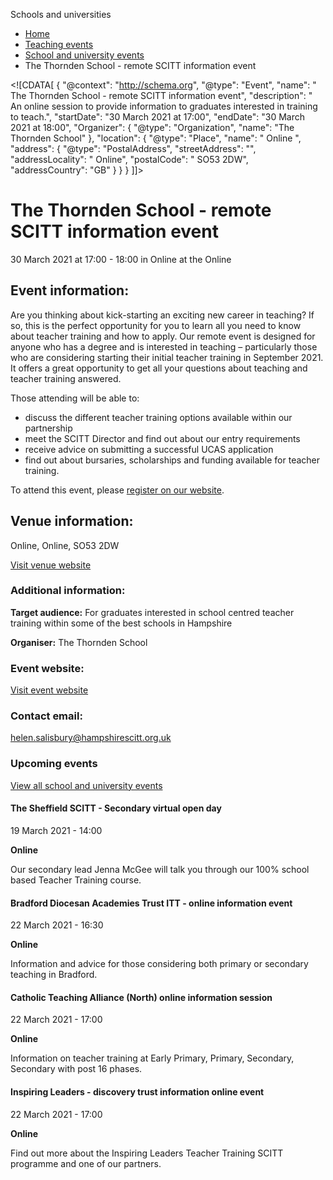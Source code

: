 Schools and universities

*   [Home](/)
*   [Teaching events](/teaching-events)
*   [School and university events](/teaching-events/training-provider-events)
*   The Thornden School - remote SCITT information event

<!\[CDATA\[ { "@context": "http://schema.org", "@type": "Event", "name": " The Thornden School - remote SCITT information event", "description": " An online session to provide information to graduates interested in training to teach.", "startDate": "30 March 2021 at 17:00", "endDate": "30 March 2021 at 18:00", "Organizer": { "@type": "Organization", "name": "The Thornden School" }, "location": { "@type": "Place", "name": " Online ", "address": { "@type": "PostalAddress", "streetAddress": "", "addressLocality": " Online", "postalCode": " SO53 2DW", "addressCountry": "GB" } } } \]\]>

The Thornden School - remote SCITT information event
====================================================

30 March 2021 at 17:00 - 18:00 in Online at the Online

Event information:
------------------

Are you thinking about kick-starting an exciting new career in teaching? If so, this is the perfect opportunity for you to learn all you need to know about teacher training and how to apply. Our remote event is designed for anyone who has a degree and is interested in teaching – particularly those who are considering starting their initial teacher training in September 2021. It offers a great opportunity to get all your questions about teaching and teacher training answered.

Those attending will be able to:

*   discuss the different teacher training options available within our partnership
*   meet the SCITT Director and find out about our entry requirements
*   receive advice on submitting a successful UCAS application
*   find out about bursaries, scholarships and funding available for teacher training.

To attend this event, please [register on our website](http://www.hampshirescitt.org.uk).

Venue information:
------------------

Online, Online, SO53 2DW

[Visit venue website](https://hampshirescitt.org.uk/ "Online")

### Additional information:

**Target audience:** For graduates interested in school centred teacher training within some of the best schools in Hampshire

**Organiser:** The Thornden School

### Event website:

[Visit event website](https://hampshirescitt.org.uk/)

### Contact email:

[helen.salisbury@hampshirescitt.org.uk](mailto:helen.salisbury@hampshirescitt.org.uk)

### Upcoming events

[View all school and university events](/teaching-events/training-provider-events)

[](/teaching-events/training-provider-events/210319-the-sheffield-scitt-secondary-virtual-open-day)

#### The Sheffield SCITT - Secondary virtual open day

19 March 2021 - 14:00

**Online**

Our secondary lead Jenna McGee will talk you through our 100% school based Teacher Training course.

[](/teaching-events/training-provider-events/210322-bradford-diocesan-academies-trust-itt-online-information-event)

#### Bradford Diocesan Academies Trust ITT - online information event

22 March 2021 - 16:30

**Online**

Information and advice for those considering both primary or secondary teaching in Bradford.

[](/teaching-events/training-provider-events/210322-catholic-teaching-alliance-north-online-information-session)

#### Catholic Teaching Alliance (North) online information session

22 March 2021 - 17:00

**Online**

Information on teacher training at Early Primary, Primary, Secondary, Secondary with post 16 phases.

[](/teaching-events/training-provider-events/210322-inspiring-leaders-discovery-trust-information-online-event)

#### Inspiring Leaders - discovery trust information online event

22 March 2021 - 17:00

**Online**

Find out more about the Inspiring Leaders Teacher Training SCITT programme and one of our partners.
